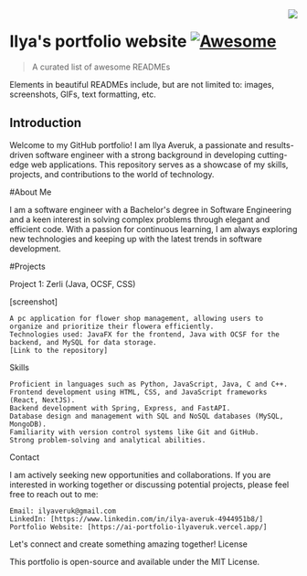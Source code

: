 <img src="icon.png" align="right" />

# Ilya's portfolio website [![Awesome](https://cdn.jsdelivr.net/gh/sindresorhus/awesome@d7305f38d29fed78fa85652e3a63e154dd8e8829/media/badge.svg)](https://github.com/sindresorhus/awesome#readme)
> A curated list of awesome READMEs

Elements in beautiful READMEs include, but are not limited to: images, screenshots, GIFs, text formatting, etc.

## Introduction


Welcome to my GitHub portfolio! I am Ilya Averuk, a passionate and results-driven software engineer with a strong background in developing cutting-edge web applications. This repository serves as a showcase of my skills, projects, and contributions to the world of technology.

#About Me

I am a software engineer with a Bachelor's degree in Software Engineering and a keen interest in solving complex problems through elegant and efficient code. With a passion for continuous learning, I am always exploring new technologies and keeping up with the latest trends in software development.

#Projects

Project 1: Zerli (Java, OCSF, CSS)

[screenshot]

    A pc application for flower shop management, allowing users to organize and prioritize their flowera efficiently.
    Technologies used: JavaFX for the frontend, Java with OCSF for the backend, and MySQL for data storage.
    [Link to the repository]


Skills

    Proficient in languages such as Python, JavaScript, Java, C and C++.
    Frontend development using HTML, CSS, and JavaScript frameworks (React, NextJS).
    Backend development with Spring, Express, and FastAPI.
    Database design and management with SQL and NoSQL databases (MySQL, MongoDB).
    Familiarity with version control systems like Git and GitHub.
    Strong problem-solving and analytical abilities.

Contact

I am actively seeking new opportunities and collaborations. If you are interested in working together or discussing potential projects, please feel free to reach out to me:

    Email: ilyaveruk@gmail.com  
    LinkedIn: [https://www.linkedin.com/in/ilya-averuk-4944951b8/]
    Portfolio Website: [https://ai-portfolio-ilyaveruk.vercel.app/]

Let's connect and create something amazing together!
License

This portfolio is open-source and available under the MIT License.

